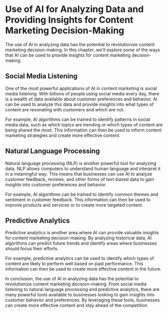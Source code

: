 Use of AI for Analyzing Data and Providing Insights for Content Marketing Decision-Making
==========================================================================================================================================================

The use of AI in analyzing data has the potential to revolutionize content marketing decision-making. In this chapter, we'll explore some of the ways that AI can be used to provide insights for content marketing decision-making.

Social Media Listening
----------------------

One of the most powerful applications of AI in content marketing is social media listening. With billions of people using social media every day, there is a wealth of data available about customer preferences and behavior. AI can be used to analyze this data and provide insights into what types of content are resonating with customers and which are not.

For example, AI algorithms can be trained to identify patterns in social media data, such as which topics are trending or which types of content are being shared the most. This information can then be used to inform content marketing strategies and create more effective content.

Natural Language Processing
---------------------------

Natural language processing (NLP) is another powerful tool for analyzing data. NLP allows computers to understand human language and interpret it in a meaningful way. This means that businesses can use AI to analyze customer feedback, reviews, and other forms of text-based data to gain insights into customer preferences and behavior.

For example, AI algorithms can be trained to identify common themes and sentiment in customer feedback. This information can then be used to improve products and services or to create more targeted content.

Predictive Analytics
--------------------

Predictive analytics is another area where AI can provide valuable insights for content marketing decision-making. By analyzing historical data, AI algorithms can predict future trends and identify areas where businesses should focus their efforts.

For example, predictive analytics can be used to identify which types of content are likely to perform well based on past performance. This information can then be used to create more effective content in the future.

In conclusion, the use of AI in analyzing data has the potential to revolutionize content marketing decision-making. From social media listening to natural language processing and predictive analytics, there are many powerful tools available to businesses looking to gain insights into customer behavior and preferences. By leveraging these tools, businesses can create more effective content and stay ahead of the competition.

